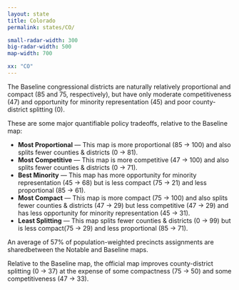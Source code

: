 ```yaml
---
layout: state
title: Colorado
permalink: states/CO/

small-radar-width: 300
big-radar-width: 500
map-width: 700

xx: "CO"
---
```


The Baseline congressional districts are naturally relatively proportional and compact (85 and 75, respectively), 
but have only moderate competitiveness (47) and opportunity for minority representation (45) and poor county-district splitting (0).

These are some major quantifiable policy tradeoffs, relative to the Baseline map:

-   **Most Proportional** &#8212; This map is more proportional (85 &#x2192; 100) 
    and also splits fewer counties &amp; districts (0 &#x2192; 81).
-   **Most Competitive** &#8212; This map is more competitive (47 &#x2192; 100) 
    and also splits fewer counties &amp; districts (0 &#x2192; 71).
-   **Best Minority** &#8212; This map has more opportunity for minority representation (45 &#x2192; 68) 
    but is less compact (75 &#x2192; 21) and less proportional (85 &#x2192; 61).
-   **Most Compact** &#8212; This map is more compact (75 &#x2192; 100) 
    and also splits fewer counties &amp; districts (47 &#x2192; 29)
    but less competitive (47 &#x2192; 29) and has less opportunity for minority representation (45 &#x2192; 31).
-   **Least Splitting** &#8212; This map splits fewer counties &amp; districts (0 &#x2192; 99) 
    but is less compact(75 &#x2192; 29) and less proportional (85 &#x2192; 71).

An average of 57% of population-weighted precincts assignments are sharedbetween the Notable and Baseline maps.

Relative to the Baseline map, 
the official map improves county-district splitting (0 &#x2192; 37) 
at the expense of some compactness (75 &#x2192; 50) and some competitiveness (47 &#x2192; 33).